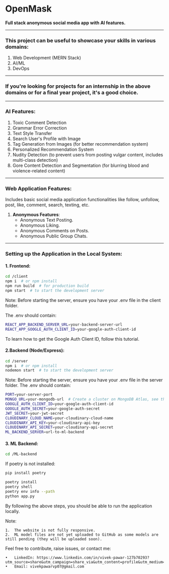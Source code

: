 # OpenMask

**Full stack anonymous social media app with AI features.**

---

### This project can be useful to showcase your skills in various domains:
1. Web Development (MERN Stack)
2. AI/ML
3. DevOps

---

### If you're looking for projects for an internship in the above domains or for a final year project, it's a good choice.

---

### **AI Features**:
1. Toxic Comment Detection
2. Grammar Error Correction
3. Text Style Transfer
4. Search User's Profile with Image
5. Tag Generation from Images (for better recommendation system)
6. Personalized Recommendation System
7. Nudity Detection (to prevent users from posting vulgar content, includes multi-class detection)
8. Gore Content Detection and Segmentation (for blurring blood and violence-related content)

---

### **Web Application Features**:
Includes basic social media application functionalities like follow, unfollow, post, like, comment, search, texting, etc.

1. **Anonymous Features**:
    - Anonymous Text Posting.
    - Anonymous Liking.
    - Anonymous Comments on Posts.
    - Anonymous Public Group Chats.

---

### **Setting up the Application in the Local System**:

#### 1. Frontend:

```bash
cd /client
npm i  # or npm install
npm run build  # for production build
npm start  # to start the development server
```

Note: Before starting the server, ensure you have your .env file in the client folder.

The .env should contain:
```bash
REACT_APP_BACKEND_SERVER_URL=your-backend-server-url
REACT_APP_GOOGLE_AUTH_CLIENT_ID=your-google-auth-client-id
```
To learn how to get the Google Auth Client ID, follow this tutorial.

#### 2.Backend (Node/Express):
```bash
cd /server
npm i  # or npm install
nodemon start  # to start the development server
```
Note: Before starting the server, ensure you have your .env file in the server folder.
The .env should contain:
```bash
PORT=your-server-port
MONGO_URL=your-mongodb-url  # Create a cluster on MongoDB Atlas, see this tutorial: https://youtu.be/VkXvVOb99g0?feature=shared
GOOGLE_AUTH_CLIENT_ID=your-google-auth-client-id
GOOGLE_AUTH_SECRET=your-google-auth-secret
JWT_SECRET=your-jwt-secret
CLOUDINARY_CLOUD_NAME=your-cloudinary-cloud-name
CLOUDINARY_API_KEY=your-cloudinary-api-key
CLOUDINARY_API_SECRET=your-cloudinary-api-secret
ML_BACKEND_SERVER=url-to-ml-backend
```

#### 3. ML Backend:
```bash
cd /ML-backend
```
If poetry is not installed:
```bash
pip install poetry
```
```bash 
poetry install
poetry shell
poetry env info --path
python app.py
```
By following the above steps, you should be able to run the application locally.

Note:

	1.	The website is not fully responsive.
	2.	ML model files are not yet uploaded to GitHub as some models are still pending (they will be uploaded soon).

Feel free to contribute, raise issues, or contact me:

	•	LinkedIn: https://www.linkedin.com/in/vivek-pawar-127b70293?utm_source=share&utm_campaign=share_via&utm_content=profile&utm_medium=android_app
	•	Email: vivekpawarvp07@gmail.com